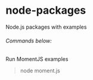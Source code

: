 # node-packages
Node.js packages with examples

###### Commands below:
Run MomentJS examples
> node moment.js
